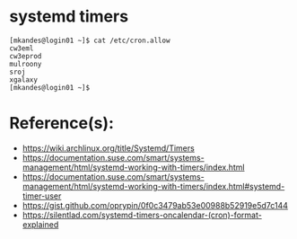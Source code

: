 # systemd timers

```
[mkandes@login01 ~]$ cat /etc/cron.allow
cw3eml
cw3eprod
mulroony
sroj
xgalaxy
[mkandes@login01 ~]$
```

# Reference(s):
- https://wiki.archlinux.org/title/Systemd/Timers
- https://documentation.suse.com/smart/systems-management/html/systemd-working-with-timers/index.html
- https://documentation.suse.com/smart/systems-management/html/systemd-working-with-timers/index.html#systemd-timer-user
- https://gist.github.com/oprypin/0f0c3479ab53e00988b52919e5d7c144
- https://silentlad.com/systemd-timers-oncalendar-(cron)-format-explained
